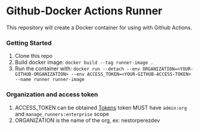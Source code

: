# Github-Docker Actions Runner
This repository will create a Docker container for using with Github Actions.

### Getting Started
1. Clone this repo
2. Build docker image: `docker build --tag runner-image .`
3. Run the container with: ```docker run --detach --env ORGANIZATION=<YOUR-GITHUB-ORGANIZATION> --env ACCESS_TOKEN=<YOUR-GITHUB-ACCESS-TOKEN> --name runner runner-image```

### Organization and access token
1. ACCESS_TOKEN can be obtained [Tokens](https://github.com/settings/tokens) token MUST have `admin:org` and `manage_runners:enterprise` scope 
2. ORGANIZATION is the name of the org, ex: nestorperezdev
